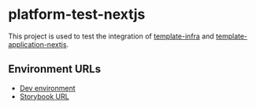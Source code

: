 # platform-test-nextjs

This project is used to test the integration of [template-infra](https://github.com/navapbc/template-infra) and [template-application-nextjs](https://github.com/navapbc/template-application-nextjs).

## Environment URLs

* [Dev environment](http://app-dev-2093346449.us-east-1.elb.amazonaws.com/)
* [Storybook URL](https://navapbc.github.io/platform-test-nextjs/)
